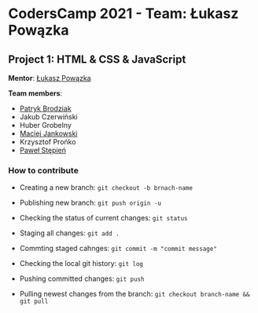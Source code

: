 # CodersCamp 2021 - Team: Łukasz Powązka
## Project 1: HTML & CSS & JavaScript


**Mentor**: [Łukasz Powązka](https://github.com/lukiq)

**Team members**:

 - [Patryk Brodziak](https://github.com/patrykbrodziak1)
 - Jakub Czerwiński
 - Huber Grobelny
 - [Maciej Jankowski](https://github.com/macjank)
 - Krzysztof Prońko
 - [Paweł Stępień](https://github.com/pastepi)


### How to contribute

- Creating a new branch: `git checkout -b brnach-name`

- Publishing new branch: `git push origin -u`

- Checking the status of current changes: `git status`

- Staging all changes: `git add .`

- Commting staged cahnges: `git commit -m "commit message"`

- Checking the local git history: `git log`

- Pushing committed changes: `git push`

- Pulling newest changes from the branch: `git checkout branch-name && git pull`
